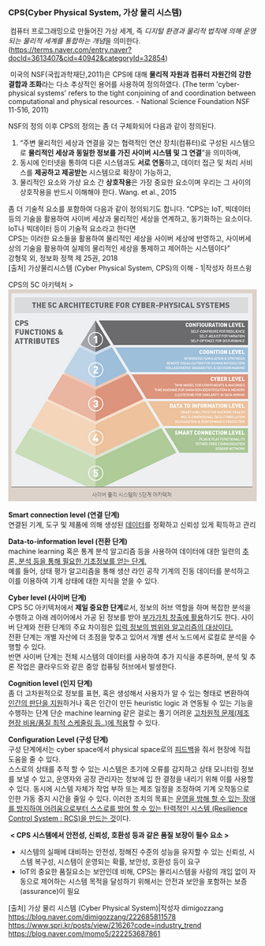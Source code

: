 ### CPS(Cyber Physical System, 가상 물리 시스템)

​
컴퓨터 프로그래밍으로 만들어진 가상 세계, 즉 *디지털 환경과 물리적 법칙에 의해 운영되는 물리적 세계를 통합하는 개념*을 의미한다.     (https://terms.naver.com/entry.naver?docId=3613407&cid=40942&categoryId=32854)

​
​미국의 NSF(국립과학재단,2011)은 CPS에 대해 **물리적 자원과 컴퓨터 자원간의 강한 결합과 조화**라는 다소 추상적인 용어를 사용하여 정의하였다.
(The term 'cyber-physical systems' refers to the tight conjoining of and coordination between computational and physical resources. - National Science Foundation NSF 11-516, 2011)

NSF의 정의 이후 CPS의 정의는 좀 더 구체화되어 다음과 같이 정의된다.
1) “주변 물리적인 세상과 연결을 갖는 협력적인 연산 장치(컴퓨터)로 구성된 시스템으로 **물리적인 세상과 동일한 정보를 가진 사이버 시스템 및 그 연결**”을 의미하며, 
2) 동시에 인터넷을 통하여 다른 시스템과도 **서로 연동**하고, 데이터 접근 및 처리 서비스를 **제공하고 제공받는** 시스템으로 확장이 가능하고, 
3) 물리적인 요소와 가상 요소 간 **상호작용**은 가장 중요한 요소이며 우리는 그 사이의 상호작용을 반드시 이해해야 한다. 
Wang. et al., 2015

좀 더 기술적 요소를 포함하여 다음과 같이 정의되기도 합니다.
“CPS는 IoT, 빅데이터 등의 기술을 활용하여 사이버 세상과 물리적인 세상을 연계하고, 동기화하는 요소이다. <br> IoT나 빅데이터 등이 기술적 요소라고 한다면 <br> CPS는 이러한 요소들을 활용하여 물리적인 세상을 사이버 세상에 반영하고, 사이버세상의 기술을 활용하여 실제의 물리적인 세상을 통제하고 제어하는 시스템이다”     
강형묵 외, 정보화 정책 제 25권, 2018    
[출처] 가상물리시스템 (Cyber Physical System, CPS)의 이해 - 1|작성자 하프스윙
​

CPS의 5C 아키텍처 >
![사이버물리시스템의 5단계 아키텍처](https://github.com/EGEG1212/ICTBlockchain/blob/main/220509/5c.PNG)


**Smart connection level (연결 단계)**<br>연결된 기계, 도구 및 제품에 의해 생성된 <u>데이터</u>를 정확하고 신뢰성 있게 획득하고 관리​

**Data-to-information level (전환 단계)**<br>machine learning 혹은 통계 분석 알고리즘 등을 사용하여 데이터에 대한 일련의 <u>추론, 분석 등을 통해 필요한 기초정보를 얻는 단계.</u><br> 예를 들어, 상태 평가 알고리즘을 통해 생산 라인 공작 기계의 진동 데이터를 분석하고 이를 이용하여 기계 상태에 대한 지식을 얻을 수 있다.​

​**Cyber level (사이버 단계)**<br>CPS 5C 아키텍처에서 **제일 중요한 단계**로서, 정보의 허브 역할을 하며 복잡한 분석을 수행하고 아래 레이어에서 가공 된 정보를 받아 <u>부가가치 창출에 활용</u>하기도 한다.
사이버 단계와 전환 단계의 주요 차이점은 <u>입력 정보의 범위와 알고리즘의 대상이다.</u> <br>전환 단계는 개별 자산에 더 초점을 맞추고 있어서 개별 센서 노드에서 로컬로 분석을 수행할 수 있다. <br>반면 사이버 단계는 전체 시스템의 데이터를 사용하여 추가 지식을 추론하며, 분석 및 추론 작업은 클라우드와 같은 중앙 컴퓨팅 허브에서 발생한다.​

​**Cognition level (인지 단계)**<br>좀 더 고차원적으로 정보를 표현, 혹은 생성해서 사용자가 알 수 있는 형태로 변환하여 <u>인간의 판단을 지원</u>하거나 혹은 인간이 만든 heuristic logic 과 연동될 수 있는 기능을 수행하는 단계 단순 machine learning 같은 걸로는 풀기 어려운 <u>고차원적 문제(제조 현장 비용/품질 최적 스케줄링 등..)에 적용</u>할 수 있다.​

​**Configuration Level (구성 단계)**<br>구성 단계에서는 cyber space에서 physical space로의 <u>피드백</u>을 줘서 현장에 직접 도움을 줄 수 있다. <br>스스로의 상태를 추적 할 수 있는 시스템은 초기에 오류를 감지하고 상태 모니터링 정보를 보낼 수 있고, 운영자와 공장 관리자는 정보에 입 한 결정을 내리기 위해 이를 사용할 수 있다. 동시에 시스템 자체가 작업 부하 또는 제조 일정을 조정하여 기계 오작동으로 인한 가동 중지 시간을 줄일 수 있다. 이러한 조치의 목표는 <u>운영을 방해 할 수 있는 장애를 방지하여 어려움으로부터 스스로를 방어 할 수 있는 탄력적인 시스템 (Resilience Control System : RCS)을 만드는 것</u>이다.

​
**< CPS 시스템에서 안전성, 신뢰성, 호환성 등과 같은 품질 보장이 필수 요소 >**
- 시스템의 실패에 대비하는 안전성, 정해진 수준의 성능을 유지할 수 있는 신뢰성, 시스템 복구성, 시스템이 운영되는 확률, 보안성, 호환성 등이 요구
- IoT의 중요한 품질요소는 보안인데 비해, CPS는 물리시스템을 사람의 개입 없이 자동으로 제어하는 시스템 목적을 달성하기 위해서는 안전과 보안을 포함하는 보증(assurance)이 필요


[출처] 가상 물리 시스템 (Cyber Physical System)|작성자 dimigozzang<br>
<https://blog.naver.com/dimigozzang/222685811578><br>
<https://www.spri.kr/posts/view/21626?code=industry_trend><br>
<https://blog.naver.com/momo5/222253687861>